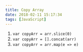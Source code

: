 ```yaml
---
title: Copy Array
date: 2018-02-11 15:17:34
tags: [JavaScript]
---
```


1. `var copyArr = arr.slice(0)`
2. `var copyArr = [].concat(arr)`
3. `var copyArr = arr.map(e => e)`
